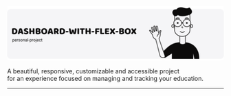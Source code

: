 [![This is a sample image.](images/HEADER.svg "Heading link")](https://github.com/elverdiaz1016/dashboard-with-flex-box)

A beautiful, responsive, customizable and accessible project <br> for an experience focused on managing and tracking your education.

---



